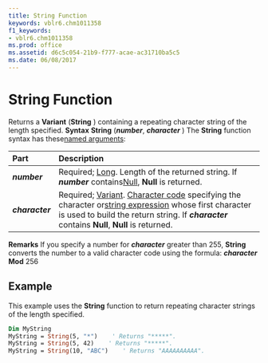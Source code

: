 ```yaml
---
title: String Function
keywords: vblr6.chm1011358
f1_keywords:
- vblr6.chm1011358
ms.prod: office
ms.assetid: d6c5c054-21b9-f777-acae-ac31710ba5c5
ms.date: 06/08/2017
---
```



# String Function



Returns a  **Variant** (**String** ) containing a repeating character string of the length specified.
 **Syntax**
 **String** (**_number_**, **_character_** )
The  **String** function syntax has these[named arguments](vbe-glossary.md):


|**Part**|**Description**|
|:-----|:-----|
|**_number_**|Required; [Long](vbe-glossary.md). Length of the returned string. If  **_number_** contains[Null](vbe-glossary.md),  **Null** is returned.|
|**_character_**|Required; [Variant](vbe-glossary.md). [Character code](vbe-glossary.md) specifying the character or[string expression](vbe-glossary.md) whose first character is used to build the return string. If **_character_** contains **Null**, **Null** is returned.|

 **Remarks**
If you specify a number for  **_character_** greater than 255, **String** converts the number to a valid character code using the formula:
 **_character_** **Mod** 256

## Example

This example uses the  **String** function to return repeating character strings of the length specified.


```vb
Dim MyString
MyString = String(5, "*")    ' Returns "*****".
MyString = String(5, 42)    ' Returns "*****".
MyString = String(10, "ABC")    ' Returns "AAAAAAAAAA".


```


